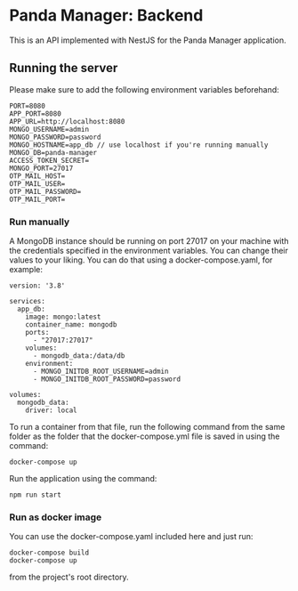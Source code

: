 # Panda Manager: Backend
This is an API implemented with NestJS for the Panda Manager application.

## Running the server
Please make sure to add the following environment variables beforehand:
```
PORT=8080
APP_PORT=8080
APP_URL=http://localhost:8080
MONGO_USERNAME=admin
MONGO_PASSWORD=password
MONGO_HOSTNAME=app_db // use localhost if you're running manually 
MONGO_DB=panda-manager
ACCESS_TOKEN_SECRET=
MONGO_PORT=27017
OTP_MAIL_HOST=
OTP_MAIL_USER=
OTP_MAIL_PASSWORD=
OTP_MAIL_PORT=
```

### Run manually
A MongoDB instance should be running on port 27017 on your machine with the credentials specified in the environment variables. You can change their values to your liking.
You can do that using a docker-compose.yaml, for example:
```
version: '3.8'

services:
  app_db:
    image: mongo:latest
    container_name: mongodb
    ports:
      - "27017:27017"
    volumes:
      - mongodb_data:/data/db
    environment:
      - MONGO_INITDB_ROOT_USERNAME=admin
      - MONGO_INITDB_ROOT_PASSWORD=password

volumes:
  mongodb_data:
    driver: local

```

To run a container from that file, run the following command from the same folder as the folder that the docker-compose.yml file is saved in using the command:
```
docker-compose up
```

Run the application using the command:
```
npm run start
```

### Run as docker image
You can use the docker-compose.yaml included here and just run:
```
docker-compose build
docker-compose up
```

from the project's root directory.